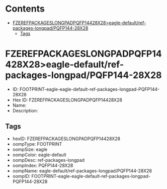 



Contents
========

* [FZEREFPACKAGESLONGPADPQFP14428X28>eagle-default/ref-packages-longpad/PQFP144-28X28](#fzerefpackageslongpadpqfp14428x28eagle-defaultref-packages-longpadpqfp144-28x28)
	* [Tags](#tags)

# FZEREFPACKAGESLONGPADPQFP14428X28>eagle-default/ref-packages-longpad/PQFP144-28X28

- ID: FOOTPRINT-eagle-eagle-default-ref-packages-longpad-PQFP144-28X28
- Hex ID: FZEREFPACKAGESLONGPADPQFP14428X28
- Name: 
- Description: 

## Tags

- hexID: FZEREFPACKAGESLONGPADPQFP14428X28
- oompType: FOOTPRINT
- oompSize: eagle
- oompColor: eagle-default
- oompDesc: ref-packages-longpad
- oompIndex: PQFP144-28X28
- oompName: eagle-default/ref-packages-longpad/PQFP144-28X28
- oompID: FOOTPRINT-eagle-eagle-default-ref-packages-longpad-PQFP144-28X28
